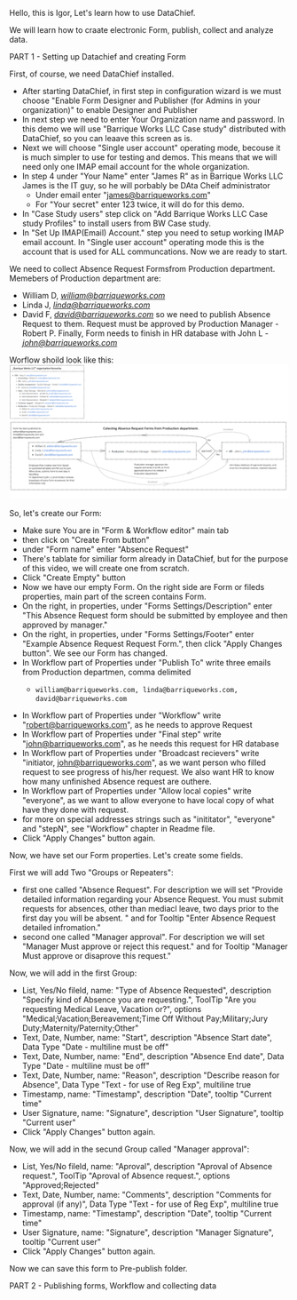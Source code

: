 Hello, this is Igor,
Let's learn how to use DataChief.

We will learn how to craate electronic Form, publish, collect and analyze data.

PART 1 - Setting up Datachief and creating Form

First, of course, we need DataChief installed.

-   After starting DataChief, in first step in configuration wizard is we must choose "Enable Form Designer and Publisher (for Admins in your organization)" to enable Designer and Publisher
-   In next step we need to enter Your Organization name and password. In this demo we will use "Barrique Works LLC Case study" distributed with DataChief, so you can leaave this screen as is.
-   Next we will choose "Single user account" operating mode, becouse it is much simpler to use for testing and demos. This means that we will need only one IMAP email account for the whole organization.
-   In step 4 under "Your Name" enter "James R" as in Barrique Works LLC James is the IT guy, so he will porbably be DAta Cheif administrator
    -   Under email enter "james@barriqueworks.com"
    -   For "Your secret" enter 123 twice, it will do for this demo.
-   In "Case Study users" step click on "Add Barrique Works LLC Case study Profiles" to install users from BW Case study.
-   In "Set Up IMAP(Email) Account." step you need to setup working IMAP email account. In  "Single user account" operating mode this is the account that is used for ALL communcations.
Now we are ready to start.
 
We need to collect Absence Request Formsfrom Production department. Memebers of Production department are:
-   William D, [*william@barriqueworks.com*](mailto:william@barriqueworks.com)
-   Linda J, [*linda@barriqueworks.com*](mailto:linda@barriqueworks.com)
-   David F, [*david@barriqueworks.com*](mailto:david@barriqueworks.com)
so we need to publish Absence Request to them.
Request must be approved by Production Manager - Robert P.
Finally, Form needs to finish in HR database with John L - [*john@barriqueworks.com*](mailto:john@barriqueworks.com)

Worflow shoild look like this:
![DataChief simple workflow](/AbsenceRequestWorkflow.png)

So, let's create our Form:
-   Make sure You are in "Form & Workflow editor" main tab
-   then click on "Create From button"
-   under "Form name" enter "Absence Request"
-   There's tablate for similiar form already in DataChief, but for the purpose of this video, we will create one from scratch.
-   Click "Create Empty" button
-   Now we have our empty Form. On the right side are Form or fileds properties, main part of the screen contains Form.
-   On the right, in properties, under "Forms Settings/Description" enter "This Absence Request form should be submitted by employee and then approved by manager."
-   On the right, in properties, under "Forms Settings/Footer" enter "Example Absence Request Request Form.", then click "Apply Changes button". We see our Form has changed.
-   In Workflow part of Properties under "Publish To" write three emails from Production departmen, comma delimited
    -     william@barriqueworks.com, linda@barriqueworks.com, david@barriqueworks.com
-   In Workflow part of Properties under "Workflow" write "robert@barriqueworks.com", as he needs to approve Request
-   In Workflow part of Properties under "Final step" write "john@barriqueworks.com", as he needs this request for HR database
-   In Workflow part of Properties under "Broadcast recievers" write "initiator, john@barriqueworks.com", as we want person who filled request to see progress of his/her request. We also want HR to know how many unfinished Absence request are outhere.
-   In Workflow part of Properties under "Allow local copies" write "everyone", as we want to allow everyone to have local copy of what have they done with request.
-   for more on special addresses strings such as  "inititator", "everyone" and "stepN", see "Workflow" chapter in Readme file.
-   Click "Apply Changes" button again. 

Now, we have set our Form properties. Let's create some fields.

First we will add Two "Groups or Repeaters":
-   first one called "Absence Request". For description we will set "Provide detailed information regarding your Absence Request. You must submit requests for absences, other than mediacl leave, two days prior to the first day you will be absent. " and for Tooltip "Enter Absence Request detailed infromation."
-   second one called "Manager approval". For description we will set "Manager Must approve or reject this request." and for Tooltip "Manager Must approve or disaprove this request."

Now, we will add in the first Group:
-   List, Yes/No fileld, name: "Type of Absence Requested", description "Specify kind of Absence you are requesting.", ToolTip "Are you requesting Medical Leave, Vacation or?", options "Medical;Vacation;Bereavement;Time Off Without Pay;Military;Jury Duty;Maternity/Paternity;Other"
-   Text, Date, Number, name: "Start", description "Absence Start date", Data Type "Date - multiline must be off"
-   Text, Date, Number, name: "End", description "Absence End date", Data Type "Date - multiline must be off"
-   Text, Date, Number, name: "Reason", description "Describe reason for Absence", Data Type "Text - for use of Reg Exp", multiline true
-   Timestamp, name: "Timestamp", description "Date", tooltip "Current time"
-   User Signature, name: "Signature", description "User Signature", tooltip "Current user"
-   Click "Apply Changes" button again. 

Now, we will add in the secund Group called "Manager approval":
-   List, Yes/No fileld, name: "Aproval", description "Aproval of Absence request.", ToolTip "Aproval of Absence request.", options "Approved;Rejected"
-   Text, Date, Number, name: "Comments", description "Comments for approval (if any)", Data Type "Text - for use of Reg Exp", multiline true
-   Timestamp, name: "Timestamp", description "Date", tooltip "Current time"
-   User Signature, name: "Signature", description "Manager Signature", tooltip "Current user"
-   Click "Apply Changes" button again. 

Now we can save this form to Pre-publish folder.


PART 2 - Publishing forms, Workflow and collecting data


